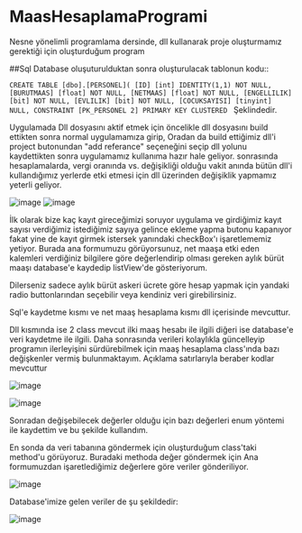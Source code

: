 # MaasHesaplamaProgrami
Nesne yönelimli programlama dersinde, dll kullanarak proje oluşturmamız gerektiği için oluşturduğum program

##Sql Database oluşuturulduktan sonra oluşturulacak tablonun kodu::

`CREATE TABLE [dbo].[PERSONEL](
	[ID] [int] IDENTITY(1,1) NOT NULL,
	[BURUTMAAS] [float] NOT NULL,
	[NETMAAS] [float] NOT NULL,
	[ENGELLILIK] [bit] NOT NULL,
	[EVLILIK] [bit] NOT NULL,
	[COCUKSAYISI] [tinyint] NULL,
 CONSTRAINT [PK_PERSONEL 2] PRIMARY KEY CLUSTERED ` 
Şeklindedir.

Uygulamada Dll dosyasını aktif etmek için öncelikle dll dosyasını build ettikten sonra normal uygulamamıza girip,
Oradan da build ettiğimiz dll'i project butonundan "add referance" seçeneğini seçip dll yolunu kaydettikten sonra uygulamamız kullanıma hazır hale geliyor. sonrasında 
hesaplamalarda, vergi oranında vs. değişikliği olduğu vakit anında bütün dll'i kullandığımız yerlerde etki etmesi için dll üzerinden değişiklik yapmamız yeterli geliyor.

![image](https://user-images.githubusercontent.com/114573591/208494714-1d011bb0-c7ee-43d9-b169-05e2aba21707.png)                ![image](https://user-images.githubusercontent.com/114573591/208494868-31de25b1-e118-48cb-aa6f-b938cb6e1cf8.png)


İlk olarak bize kaç kayıt gireceğimizi soruyor uygulama ve girdiğimiz kayıt sayısı verdiğimiz istediğimiz sayıya gelince ekleme yapma butonu kapanıyor fakat yine de kayıt girmek istersek yanındaki checkBox'ı işaretlememiz yetiyor.
Burada ana formumuzu görüyorsunuz, net maaşa etki eden kalemleri verdiğiniz bilgilere göre değerlendirip olması gereken aylık bürüt maaşı database'e kaydedip listView'de gösteriyorum.

Dilerseniz sadece aylık bürüt askeri ücrete göre hesap yapmak için yandaki radio buttonlarından seçebilir veya kendiniz veri girebilirsiniz.


Sql'e kaydetme kısmı ve net maaş hesaplama kısmı dll içerisinde mevcuttur.

Dll kısmında ise 2 class mevcut ilki maaş hesabı ile ilgili diğeri ise database'e veri kaydetme ile ilgili.
Daha sonrasında verileri kolaylıkla güncelleyip programın ilerleyişini sürdürebilmek için maaş hesaplama class'ında bazı değişkenler vermiş bulunmaktayım.
Açıklama satırlarıyla beraber kodlar mevcuttur

![image](https://user-images.githubusercontent.com/114573591/208497456-502c8ede-1def-4dd6-80dd-9381f1460263.png)

![image](https://user-images.githubusercontent.com/114573591/208323762-b559a615-91ff-443c-9d21-d9696366ff50.png)

Sonradan değişebilecek değerler olduğu için bazı değerleri enum yöntemi ile kaydettim ve bu şekilde kullandım.

En sonda da veri tabanına göndermek için oluşturduğum class'taki method'u görüyoruz. Buradaki methoda değer göndermek için Ana formumuzdan işaretlediğimiz değerlere 
göre veriler gönderiliyor.

![image](https://user-images.githubusercontent.com/114573591/208323848-6805fbb1-cf0c-438d-9b1c-b7c3c77a1573.png)

Database'imize gelen veriler de şu şekildedir:

![image](https://user-images.githubusercontent.com/114573591/208324994-b8993829-26fe-4c05-965b-a31b8f699589.png)



